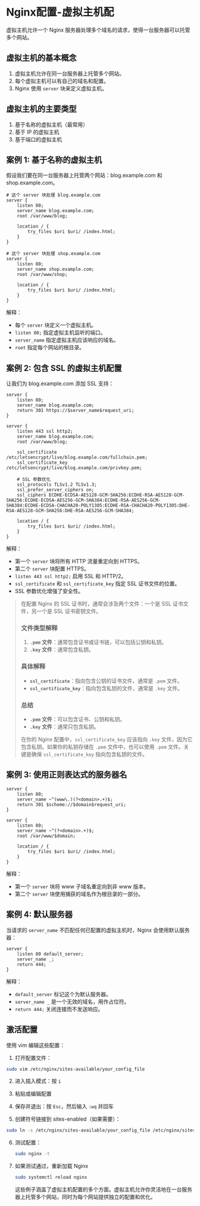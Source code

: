 # Nginx配置-虚拟主机配

虚拟主机允许一个 Nginx 服务器处理多个域名的请求，使得一台服务器可以托管多个网站。

## 虚拟主机的基本概念

1. 虚拟主机允许在同一台服务器上托管多个网站。
2. 每个虚拟主机可以有自己的域名和配置。
3. Nginx 使用 `server` 块来定义虚拟主机。

## 虚拟主机的主要类型

1. 基于名称的虚拟主机（最常用）
2. 基于 IP 的虚拟主机
3. 基于端口的虚拟主机

## 案例 1: 基于名称的虚拟主机

假设我们要在同一台服务器上托管两个网站：blog.example.com 和 shop.example.com。

```nginx
# 这个 server 块处理 blog.example.com
server {
    listen 80;
    server_name blog.example.com;
    root /var/www/blog;

    location / {
        try_files $uri $uri/ /index.html;
    }
}

# 这个 server 块处理 shop.example.com
server {
    listen 80;
    server_name shop.example.com;
    root /var/www/shop;

    location / {
        try_files $uri $uri/ /index.html;
    }
}
```

解释：

- 每个 `server` 块定义一个虚拟主机。
- `listen 80;` 指定虚拟主机监听的端口。
- `server_name` 指定虚拟主机应该响应的域名。
- `root` 指定每个网站的根目录。

## 案例 2: 包含 SSL 的虚拟主机配置

让我们为 blog.example.com 添加 SSL 支持：

```nginx
server {
    listen 80;
    server_name blog.example.com;
    return 301 https://$server_name$request_uri;
}

server {
    listen 443 ssl http2;
    server_name blog.example.com;
    root /var/www/blog;

    ssl_certificate /etc/letsencrypt/live/blog.example.com/fullchain.pem;
    ssl_certificate_key /etc/letsencrypt/live/blog.example.com/privkey.pem;

    # SSL 参数优化
    ssl_protocols TLSv1.2 TLSv1.3;
    ssl_prefer_server_ciphers on;
    ssl_ciphers ECDHE-ECDSA-AES128-GCM-SHA256:ECDHE-RSA-AES128-GCM-SHA256:ECDHE-ECDSA-AES256-GCM-SHA384:ECDHE-RSA-AES256-GCM-SHA384:ECDHE-ECDSA-CHACHA20-POLY1305:ECDHE-RSA-CHACHA20-POLY1305:DHE-RSA-AES128-GCM-SHA256:DHE-RSA-AES256-GCM-SHA384;

    location / {
        try_files $uri $uri/ /index.html;
    }
}
```

解释：

- 第一个 `server` 块将所有 HTTP 流量重定向到 HTTPS。
- 第二个 `server` 块配置 HTTPS。
- `listen 443 ssl http2;` 启用 SSL 和 HTTP/2。
- `ssl_certificate` 和 `ssl_certificate_key` 指定 SSL 证书文件的位置。
- SSL 参数优化增强了安全性。

> 在配置 Nginx 的 SSL 证书时，通常会涉及两个文件：一个是 SSL 证书文件，另一个是 SSL 证书密钥文件。
>
> ### 文件类型解释
>
> 1. **`.pem` 文件**：通常包含证书或证书链，可以包括公钥和私钥。
> 2. **`.key` 文件**：通常包含私钥。
>
> ### 具体解释
>
> - **`ssl_certificate`**：指向包含公钥的证书文件，通常是 `.pem` 文件。
> - **`ssl_certificate_key`**：指向包含私钥的文件，通常是 `.key` 文件。
>
> ### 总结
>
> - **`.pem` 文件**：可以包含证书、公钥和私钥。
> - **`.key` 文件**：通常只包含私钥。
>
> 在你的 Nginx 配置中，`ssl_certificate_key` 应该指向 `.key` 文件，因为它包含私钥。如果你的私钥存储在 `.pem` 文件中，也可以使用 `.pem` 文件。关键是确保 `ssl_certificate_key` 指向包含私钥的文件。

## 案例 3: 使用正则表达式的服务器名

```nginx
server {
    listen 80;
    server_name ~^(www\.)(?<domain>.+)$;
    return 301 $scheme://$domain$request_uri;
}

server {
    listen 80;
    server_name ~^(?<domain>.+)$;
    root /var/www/$domain;

    location / {
        try_files $uri $uri/ /index.html;
    }
}
```

解释：

- 第一个 `server` 块将 www 子域名重定向到非 www 版本。
- 第二个 `server` 块使用捕获的域名作为根目录的一部分。

## 案例 4: 默认服务器

当请求的 `server_name` 不匹配任何已配置的虚拟主机时，Nginx 会使用默认服务器：

```nginx
server {
    listen 80 default_server;
    server_name _;
    return 444;
}
```

解释：

- `default_server` 标记这个为默认服务器。
- `server_name _` 是一个无效的域名，用作占位符。
- `return 444;` 关闭连接而不发送响应。

## 激活配置

使用 vim 编辑这些配置：

1. 打开配置文件：

```bash
sudo vim /etc/nginx/sites-available/your_config_file
```

2. 进入插入模式：按 `i`

3. 粘贴或编辑配置

4. 保存并退出：按 `Esc`，然后输入 `:wq` 并回车

5. 创建符号链接到 sites-enabled（如果需要）：

```bash
sudo ln -s /etc/nginx/sites-available/your_config_file /etc/nginx/sites-enabled/
```

6. 测试配置：

   ```bash
   sudo nginx -t
   ```

7. 如果测试通过，重新加载 Nginx

   ```bash
   sudo systemctl reload nginx
   ```

   这些例子涵盖了虚拟主机配置的多个方面。虚拟主机允许你灵活地在一台服务器上托管多个网站，同时为每个网站提供独立的配置和优化。